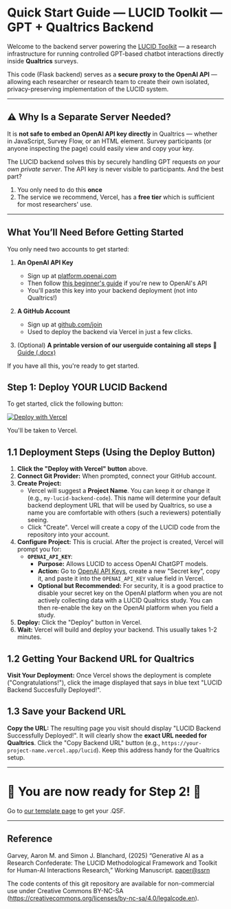 # Quick Start Guide — LUCID Toolkit — GPT + Qualtrics Backend 

Welcome to the backend server powering the [LUCID Toolkit](http://lucidresearch.io) — a research infrastructure for running controlled GPT-based chatbot interactions directly inside **Qualtrics** surveys.

This code (Flask backend) serves as a **secure proxy to the OpenAI API** — allowing each researcher or research team to create their own isolated, privacy-preserving implementation of the LUCID system.

---

## ⚠️ Why Is a Separate Server Needed?

It is **not safe to embed an OpenAI API key directly** in Qualtrics — whether in JavaScript, Survey Flow, or an HTML element. Survey participants (or anyone inspecting the page) could easily view and copy your key.

The LUCID backend solves this by securely handling GPT requests *on your own private server*. The API key is never visible to participants. And the best part? 
1. You only need to do this **once**
2. The service we recommend, Vercel, has a **free tier** which is sufficient for most researchers' use. 

---

## What You’ll Need Before Getting Started

You only need two accounts to get started:

1. **An OpenAI API Key**  
   - Sign up at [platform.openai.com](https://platform.openai.com/signup)  
   - Then follow [this beginner's guide](https://questionableresearch.ai/2025/02/27/how-to-sign-up-for-openai-and-get-an-api-key-for-beginners/) if you're new to OpenAI's API 
   - You'll paste this key into your backend deployment (not into Qualtrics!)

2. **A GitHub Account**  
   - Sign up at [github.com/join](https://github.com/join)  
   - Used to deploy the backend via Vercel in just a few clicks.
  
3. (Optional) **A printable version of our userguide containing all steps**
📄 [Guide (.docx)](https://github.com/amgarv/LUCID_TOOL_BACKEND/raw/main/LUCIDToolkitUserGuide.docx) 

If you have all this, you're ready to get started. 

## Step 1: Deploy YOUR LUCID Backend

To get started, click the following button:

[![Deploy with Vercel](https://vercel.com/button)](https://vercel.com/new/clone?repository-url=https%3A%2F%2Fgithub.com%2Famgarv%2FLUCID_TOOL_BACKEND&project-name=lucid-tool-backend&repository-name=my-lucid-backend-code&env=OPENAI_API_KEY&envDescription=INSTRUCTIONS%3A%20For%20OPENAI_API_KEY%20input%20your%20OpenAI%20API%20key%20(available%20at%20%22Learn%20more%22%20link%20below).&envLink=https%3A%2F%2Fplatform.openai.com%2Faccount%2Fapi-keys)

You'll be taken to Vercel.

## 1.1 Deployment Steps (Using the Deploy Button)

1.  **Click the "Deploy with Vercel" button** above.
2.  **Connect Git Provider:** When prompted, connect your GitHub account.
3.  **Create Project:**
    * Vercel will suggest a **Project Name**. You can keep it or change it (e.g., `my-lucid-backend-code`). This name will determine your default backend deployment URL that will be used by Qualtrics, so use a name you are comfortable with others (such a reviewers) potentially seeing.
    * Click "Create". Vercel will create a copy of the LUCID code from the repository into your account.
4.  **Configure Project:** This is crucial. After the project is created, Vercel will prompt you for:
    * **`OPENAI_API_KEY`**:
        * **Purpose:** Allows LUCID to access OpenAI ChatGPT models.
        * **Action:** Go to [OpenAI API Keys](https://platform.openai.com/api-keys), create a new "Secret key", copy it, and paste it into the `OPENAI_API_KEY` value field in Vercel. 
        * **Optional but Recommended:** For security, it is a good practice to disable your secret key on the OpenAI platform when you are not actively collecting data with a LUCID Qualtrics study. You can then re-enable the key on the OpenAI platform when you field a study.
6.  **Deploy:** Click the "Deploy" button in Vercel.
7.  **Wait:** Vercel will build and deploy your backend. This usually takes 1-2 minutes.

## 1.2 Getting Your Backend URL for Qualtrics

**Visit Your Deployment:** Once Vercel shows the deployment is complete ("Congratulations!"), click the image displayed that says in blue text "LUCID Backend Succesfully Deployed!".

## 1.3 Save your Backend URL

**Copy the URL:** The resulting page you visit should display "LUCID Backend Successfully Deployed!". It will clearly show the **exact URL needed for Qualtrics**. Click the "Copy Backend URL" button (e.g., `https://your-project-name.vercel.app/lucid`). Keep this address handy for the Qualtrics setup.

---

# 🎉 You are now ready for Step 2! 🥳

Go to [our template page](http://lucidresearch.io/LUCIDtemplates.html) to get your .QSF.

---

## Reference

Garvey, Aaron M. and Simon J. Blanchard, (2025) “Generative AI as a Research Confederate: The LUCID Methodological Framework and Toolkit for Human-AI Interactions Research,” Working Manuscript. [paper@ssrn](https://papers.ssrn.com/sol3/papers.cfm?abstract_id=5256150) 

The code contents of this git repository are available for non-commercial use under Creative Commons BY-NC-SA (https://creativecommons.org/licenses/by-nc-sa/4.0/legalcode.en).
